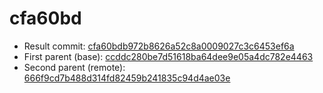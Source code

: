 # cfa60bd
- Result commit: [cfa60bdb972b8626a52c8a0009027c3c6453ef6a](https://github.com/MarlinFirmware/Marlin/commit/cfa60bdb972b8626a52c8a0009027c3c6453ef6a)
- First parent (base): [ccddc280be7d51618ba64dee9e05a4dc782e4463](https://github.com/MarlinFirmware/Marlin/commit/ccddc280be7d51618ba64dee9e05a4dc782e4463)
- Second parent (remote): [666f9cd7b488d314fd82459b241835c94d4ae03e](https://github.com/MarlinFirmware/Marlin/commit/666f9cd7b488d314fd82459b241835c94d4ae03e)
